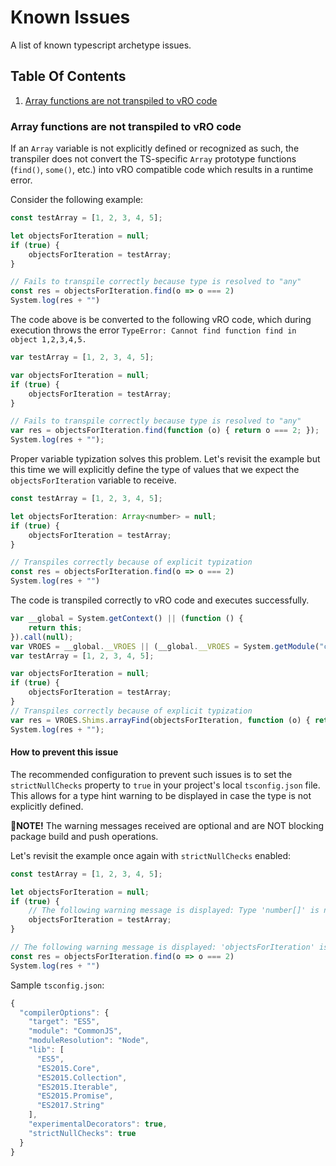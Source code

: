 # Known Issues
A list of known typescript archetype issues.

## Table Of Contents
1. [Array functions are not transpiled to vRO code](#array-functions-are-not-transpiled-to-vro-code)

### Array functions are not transpiled to vRO code

If an `Array` variable is not explicitly defined or recognized as such, the transpiler does not convert the TS-specific `Array` prototype functions (`find()`, `some()`, etc.) into vRO compatible code which results in a runtime error.

Consider the following example:
```javascript
const testArray = [1, 2, 3, 4, 5];

let objectsForIteration = null;
if (true) {
    objectsForIteration = testArray;
}

// Fails to transpile correctly because type is resolved to "any"
const res = objectsForIteration.find(o => o === 2)
System.log(res + "")
```

The code above is be converted to the following vRO code, which during execution throws the error `TypeError: Cannot find function find in object 1,2,3,4,5.`

```javascript
var testArray = [1, 2, 3, 4, 5];

var objectsForIteration = null;
if (true) {
    objectsForIteration = testArray;
}

// Fails to transpile correctly because type is resolved to "any"
var res = objectsForIteration.find(function (o) { return o === 2; });
System.log(res + "");
```

Proper variable typization solves this problem. Let's revisit the example but this time we will explicitly define the type of values that we expect the `objectsForIteration` variable to receive.

```javascript
const testArray = [1, 2, 3, 4, 5];

let objectsForIteration: Array<number> = null;
if (true) {
    objectsForIteration = testArray;
}

// Transpiles correctly because of explicit typization
const res = objectsForIteration.find(o => o === 2)
System.log(res + "")
```

The code is transpiled correctly to vRO code and executes successfully.

```javascript
var __global = System.getContext() || (function () {
    return this;
}).call(null);
var VROES = __global.__VROES || (__global.__VROES = System.getModule("com.vmware.pscoe.library.ecmascript").VROES());
var testArray = [1, 2, 3, 4, 5];

var objectsForIteration = null;
if (true) {
    objectsForIteration = testArray;
}
// Transpiles correctly because of explicit typization
var res = VROES.Shims.arrayFind(objectsForIteration, function (o) { return o === 2; });
System.log(res + "");
```

#### How to prevent this issue

The recommended configuration to prevent such issues is to set the `strictNullChecks` property to `true` in your project's local `tsconfig.json` file. This allows for a type hint warning to be displayed in case the type is not explicitly defined.

:scroll:**NOTE!** The warning messages received are optional and are NOT blocking package build and push operations.

Let's revisit the example once again with `strictNullChecks` enabled:

```javascript
const testArray = [1, 2, 3, 4, 5];

let objectsForIteration = null;
if (true) {
    // The following warning message is displayed: Type 'number[]' is not assignable to type 'null'.ts(2322)
    objectsForIteration = testArray;
}

// The following warning message is displayed: 'objectsForIteration' is possibly 'null'.ts(18047)
const res = objectsForIteration.find(o => o === 2)
System.log(res + "")
```

Sample `tsconfig.json`:

```javascript
{
  "compilerOptions": {
    "target": "ES5",
    "module": "CommonJS",
    "moduleResolution": "Node",
    "lib": [
      "ES5",
      "ES2015.Core",
      "ES2015.Collection",
      "ES2015.Iterable",
      "ES2015.Promise",
      "ES2017.String"
    ],
    "experimentalDecorators": true,
    "strictNullChecks": true
  }
}
```
